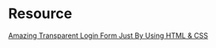 # Resource
[Amazing Transparent Login Form Just By Using HTML & CSS](https://www.youtube.com/watch?v=ooc6f1w6Mzg)